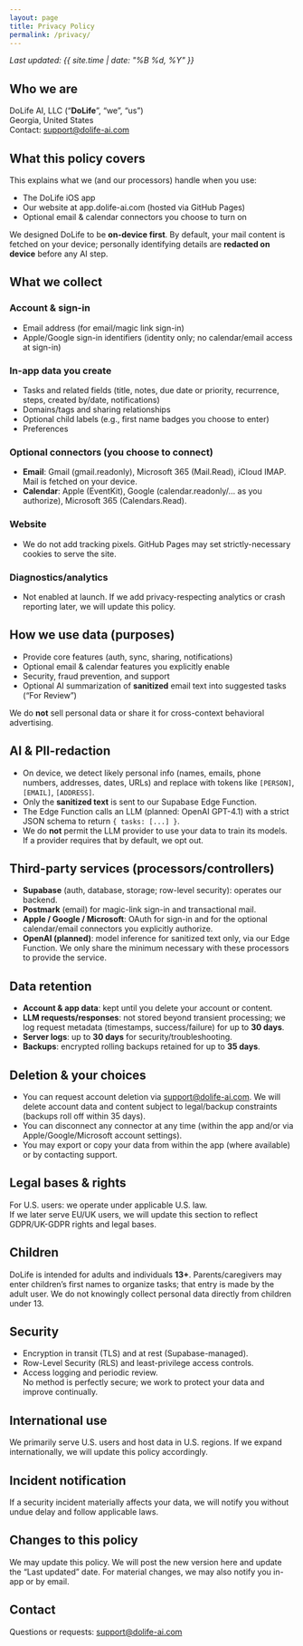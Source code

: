 ```yaml
---
layout: page
title: Privacy Policy
permalink: /privacy/
---
```


_Last updated: {{ site.time | date: "%B %d, %Y" }}_

## Who we are
DoLife AI, LLC (“**DoLife**”, “we”, “us”)  
Georgia, United States  
Contact: [support@dolife-ai.com](mailto:support@dolife-ai.com)

## What this policy covers
This explains what we (and our processors) handle when you use:
- The DoLife iOS app
- Our website at app.dolife-ai.com (hosted via GitHub Pages)
- Optional email & calendar connectors you choose to turn on

We designed DoLife to be **on-device first**. By default, your mail content is fetched on your device; personally identifying details are **redacted on device** before any AI step.

## What we collect

### Account & sign-in
- Email address (for email/magic link sign-in)
- Apple/Google sign-in identifiers (identity only; no calendar/email access at sign-in)

### In-app data you create
- Tasks and related fields (title, notes, due date or priority, recurrence, steps, created by/date, notifications)
- Domains/tags and sharing relationships
- Optional child labels (e.g., first name badges you choose to enter)
- Preferences

### Optional connectors (you choose to connect)
- **Email**: Gmail (gmail.readonly), Microsoft 365 (Mail.Read), iCloud IMAP. Mail is fetched on your device.  
- **Calendar**: Apple (EventKit), Google (calendar.readonly/… as you authorize), Microsoft 365 (Calendars.Read).

### Website
- We do not add tracking pixels. GitHub Pages may set strictly-necessary cookies to serve the site.

### Diagnostics/analytics
- Not enabled at launch. If we add privacy-respecting analytics or crash reporting later, we will update this policy.

## How we use data (purposes)
- Provide core features (auth, sync, sharing, notifications)
- Optional email & calendar features you explicitly enable
- Security, fraud prevention, and support
- Optional AI summarization of **sanitized** email text into suggested tasks (“For Review”)

We do **not** sell personal data or share it for cross-context behavioral advertising.

## AI & PII-redaction
- On device, we detect likely personal info (names, emails, phone numbers, addresses, dates, URLs) and replace with tokens like `[PERSON]`, `[EMAIL]`, `[ADDRESS]`.
- Only the **sanitized text** is sent to our Supabase Edge Function.
- The Edge Function calls an LLM (planned: OpenAI GPT-4.1) with a strict JSON schema to return `{ tasks: [...] }`.
- We do **not** permit the LLM provider to use your data to train its models. If a provider requires that by default, we opt out.

## Third-party services (processors/controllers)
- **Supabase** (auth, database, storage; row-level security): operates our backend.
- **Postmark** (email) for magic-link sign-in and transactional mail.
- **Apple / Google / Microsoft**: OAuth for sign-in and for the optional calendar/email connectors you explicitly authorize.
- **OpenAI (planned)**: model inference for sanitized text only, via our Edge Function.
We only share the minimum necessary with these processors to provide the service.

## Data retention
- **Account & app data**: kept until you delete your account or content.  
- **LLM requests/responses**: not stored beyond transient processing; we log request metadata (timestamps, success/failure) for up to **30 days**.  
- **Server logs**: up to **30 days** for security/troubleshooting.  
- **Backups**: encrypted rolling backups retained for up to **35 days**.

## Deletion & your choices
- You can request account deletion via [support@dolife-ai.com](mailto:support@dolife-ai.com). We will delete account data and content subject to legal/backup constraints (backups roll off within 35 days).  
- You can disconnect any connector at any time (within the app and/or via Apple/Google/Microsoft account settings).  
- You may export or copy your data from within the app (where available) or by contacting support.

## Legal bases & rights
For U.S. users: we operate under applicable U.S. law.  
If we later serve EU/UK users, we will update this section to reflect GDPR/UK-GDPR rights and legal bases.

## Children
DoLife is intended for adults and individuals **13+**. Parents/caregivers may enter children’s first names to organize tasks; that entry is made by the adult user. We do not knowingly collect personal data directly from children under 13.

## Security
- Encryption in transit (TLS) and at rest (Supabase-managed).  
- Row-Level Security (RLS) and least-privilege access controls.  
- Access logging and periodic review.  
No method is perfectly secure; we work to protect your data and improve continually.

## International use
We primarily serve U.S. users and host data in U.S. regions. If we expand internationally, we will update this policy accordingly.

## Incident notification
If a security incident materially affects your data, we will notify you without undue delay and follow applicable laws.

## Changes to this policy
We may update this policy. We will post the new version here and update the “Last updated” date. For material changes, we may also notify you in-app or by email.

## Contact
Questions or requests: [support@dolife-ai.com](mailto:support@dolife-ai.com)
